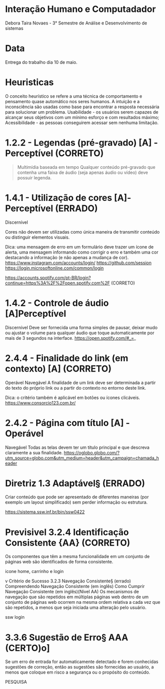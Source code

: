 # Interação Humano e Computadador
Debora Taira Novaes - 3° Semestre de Análise e Desenvolvimento de sistemas

# Data
Entrega do trabalho dia 10 de maio.

# Heuristicas
O conceito heurístico se refere a uma técnica de comportamento e pensamento quase automático nos seres humanos. A intuição e a inconsciência são usadas como base para encontrar a resposta necessária para solucionar um problema.
Usabilidade - os usuários serem capazes de alcançar seus objetivos com um mínimo esforço e com resultados máximo; 
Acessibilidade - as pessoas conseguirem acessar sem nenhuma limitação.

 
# 1.2.2 - Legendas (pré-gravado) [A] - Perceptível   (CORRETO)
> Multimídia baseada em tempo
Qualquer conteúdo pré-gravado que contenha uma faixa de áudio (seja apenas áudio ou vídeo) deve possuir legenda.


# 1.4.1 - Utilização de cores [A]-Perceptível (ERRADO)
Discernível

Cores não devem ser utilizadas como única maneira de transmitir conteúdo ou distinguir elementos visuais.

Dica: uma mensagem de erro em um formulário deve trazer um ícone de alerta, uma mensagem informando como corrigir o erro e também uma cor destacando a informação (e não apenas a mudança de cor).
https://www.instagram.com/accounts/login/
https://github.com/session
https://login.microsoftonline.com/common/login

https://accounts.spotify.com/pt-BR/login?continue=https%3A%2F%2Fopen.spotify.com%2F (CORRETO)

# 1.4.2 - Controle de áudio [A]Perceptível
Discernível
Deve ser fornecida uma forma simples de pausar, deixar mudo ou ajustar o volume para qualquer áudio que toque automaticamente por mais de 3 segundos na interface.
https://open.spotify.com/#_=_


# 2.4.4 - Finalidade do link (em contexto) [A] (CORRETO)
Operável
Navegável
A finalidade de um link deve ser determinada a partir do texto do próprio link ou a partir do contexto no entorno deste link.

Dica: o critério também é aplicável em botões ou ícones clicáveis.
https://www.consorcio123.com.br/



# 2.4.2 - Página com título [A] - Operável
Navegável
Todas as telas devem ter um título principal e que descreva claramente a sua finalidade.
https://oglobo.globo.com/?utm_source=globo.com&utm_medium=header&utm_campaign=chamada_header



# Diretriz 1.3 Adaptável§ (ERRADO)
Criar conteúdo que pode ser apresentado de diferentes maneiras (por exemplo um layout simplificado) sem perder informação ou estrutura.


https://sistema.ssw.inf.br/bin/ssw0422


# Previsivel 3.2.4 Identificação Consistente {AA} (CORRETO)

Os componentes que têm a mesma funcionalidade em um conjunto de páginas web são identificados de forma consistente.

icone home, carrinho e login



v Critério de Sucesso 3.2.3 Navegação Consistente§ (errado)
Compreendendo Navegação Consistente (em inglês)
Como Cumprir Navegação Consistente (em inglês)(Nível AA)
Os mecanismos de navegação que são repetidos em múltiplas páginas web dentro de um conjunto de páginas web ocorrem na mesma ordem relativa a cada vez que são repetidos, a menos que seja iniciada uma alteração pelo usuário.

ssw login

#  3.3.6 Sugestão de Erro§ AAA (CERTO)o]

Se um erro de entrada for automaticamente detectado e forem conhecidas sugestões de correção, então as sugestões são fornecidas ao usuário, a menos que coloque em risco a segurança ou o propósito do conteúdo.

PESQUISA 

